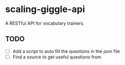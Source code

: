 # scaling-giggle-api
A RESTful API for vocabulary trainers. 

## TODO 
- [ ] Add a script to auto fill the questions in the json file
- [ ] Find a source to get useful questions from
